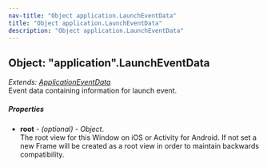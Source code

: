 ```yaml
---
nav-title: "Object application.LaunchEventData"
title: "Object application.LaunchEventData"
description: "Object application.LaunchEventData"
---
```

## Object: "application".LaunchEventData  
_Extends:_ [_ApplicationEventData_](../application/ApplicationEventData.md)  
Event data containing information for launch event.

##### Properties
 - **root** - _(optional)_ - _Object_.    
  The root view for this Window on iOS or Activity for Android.
If not set a new Frame will be created as a root view in order to maintain backwards compatibility.